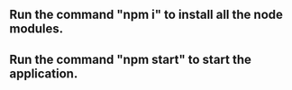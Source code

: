 ## Run the command "npm i" to install all the node modules.

## Run the command "npm start" to start the application.
